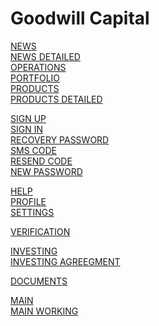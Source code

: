 # Goodwill Capital



[NEWS](https://pureweb-creator.github.io/Goodwill-Capital/news.html)\
[NEWS DETAILED](https://pureweb-creator.github.io/Goodwill-Capital/article.html)\
[OPERATIONS](https://pureweb-creator.github.io/Goodwill-Capital/operations.html)\
[PORTFOLIO](https://pureweb-creator.github.io/Goodwill-Capital/portfolio.html)\
[PRODUCTS](https://pureweb-creator.github.io/Goodwill-Capital/products.html)\
[PRODUCTS DETAILED](https://pureweb-creator.github.io/Goodwill-Capital/products-single.html)

[SIGN UP](https://pureweb-creator.github.io/Goodwill-Capital/sign-up.html)\
[SIGN IN](https://pureweb-creator.github.io/Goodwill-Capital/sign-in.html)\
[RECOVERY PASSWORD](https://pureweb-creator.github.io/Goodwill-Capital/recovery.html)\
[SMS CODE](https://pureweb-creator.github.io/Goodwill-Capital/smscode.html)\
[RESEND CODE](https://pureweb-creator.github.io/Goodwill-Capital/resend-code.html)\
[NEW PASSWORD](https://pureweb-creator.github.io/Goodwill-Capital/new-password.html)

[HELP](https://pureweb-creator.github.io/Goodwill-Capital/help.html)\
[PROFILE](https://pureweb-creator.github.io/Goodwill-Capital/profile.html)\
[SETTINGS](https://pureweb-creator.github.io/Goodwill-Capital/settings.html)

[VERIFICATION](https://pureweb-creator.github.io/Goodwill-Capital/verification.html)

[INVESTING](https://pureweb-creator.github.io/Goodwill-Capital/investing.html)\
[INVESTING AGREEGMENT](https://pureweb-creator.github.io/Goodwill-Capital/investing-agreegment.html)

[DOCUMENTS](https://pureweb-creator.github.io/Goodwill-Capital/documents.html)

[MAIN](https://pureweb-creator.github.io/Goodwill-Capital/index.html)\
[MAIN WORKING](https://pureweb-creator.github.io/Goodwill-Capital/index-working.html)
